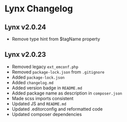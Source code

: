 # Lynx Changelog

## Lynx v2.0.24

- Remove type hint from $tagName property

## Lynx v2.0.23

- Removed legacy `ext_emconf.php`
- Removed `package-lock.json` from `.gitignore`
- Added `package-lock.json`
- Added `changelog.md`
- Added version badge in `README.md`
- Added package name as description in `composer.json`
- Made scss imports consistent
- Updated JS and `README.md`
- Updated .editorconfig and reformatted code
- Updated composer dependencies
